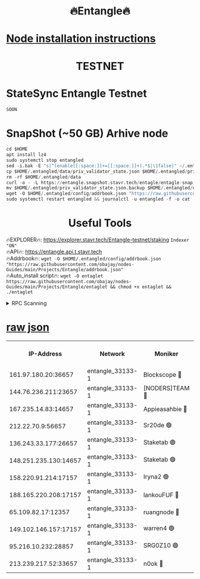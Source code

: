 <h1 align="center"> 🔥Entangle🔥</h1>

[Node installation instructions](https://github.com/obajay/nodes-Guides/tree/main/Projects/Entangle)
=

<h1 align="center"> TESTNET</h1>

# StateSync Entangle Testnet
```python
SOON
```
# SnapShot (~50 GB) Arhive node
```python
cd $HOME
apt install lz4
sudo systemctl stop entangled
sed -i.bak -E "s|^(enable[[:space:]]+=[[:space:]]+).*$|\1false|" ~/.entangled/config/config.toml
cp $HOME/.entangled/data/priv_validator_state.json $HOME/.entangled/priv_validator_state.json.backup
rm -rf $HOME/.entangled/data
curl -o - -L https://entangle.snapshot.stavr.tech/entagle/entagle-snap.tar.lz4 | lz4 -c -d - | tar -x -C $HOME/.entangled --strip-components 2
mv $HOME/.entangled/priv_validator_state.json.backup $HOME/.entangled/data/priv_validator_state.json
wget -O $HOME/.entangled/config/addrbook.json "https://raw.githubusercontent.com/obajay/nodes-Guides/main/Projects/Entangle/addrbook.json"
sudo systemctl restart entangled && journalctl -u entangled -f -o cat
```
 <h1 align="center"> Useful Tools</h1>
 
🔥EXPLORER🔥: https://explorer.stavr.tech/Entangle-testnet/staking        `Indexer "ON"` \
🔥API🔥:      https://entangle.api.t.stavr.tech \
🔥Addrbook🔥: ```wget -O $HOME/.entangled/config/addrbook.json "https://raw.githubusercontent.com/obajay/nodes-Guides/main/Projects/Entangle/addrbook.json"``` \
🔥Auto_install script🔥:  `wget -O entaglet https://raw.githubusercontent.com/obajay/nodes-Guides/main/Projects/Entangle/entaglet && chmod +x entaglet && ./entaglet`


<details>
<summary>RPC Scanning</summary>

<h2 align="center"> We scan nodes in real time every 4 hours. And we provide the final result of RPC endpoints.
We cannot influence the operation of these nodes in any way. </h2>


```python
If Voting Power is higher than 0 --> then the Node is a validator of the network and may be subject to attack and be a potential threat to the chain.
```
```python
We marked such validators with a red symbol
```

</details>

[raw json](https://rpc-check.entangt.stavr.tech/entangt/rpc-entangt-result.json)
=


<table><tr><th>IP-Address</th><th>Network</th><th>Moniker</th><th>Latest Block Height</th><th>Earliest Block Height</th><th>Catching Up</th><th>Tx Index</th><th>Voting Power</th><th>Scan Time</th></tr><tr><td>161.97.180.20:36657</td><td>entangle_33133-1</td><td>Blockscope 🔴</td><td>962129</td><td>1</td><td>False</td><td>off</td><td>218186473635098</td><td>2023-12-06T09:08:08.231137301UTC</td></tr><tr><td>144.76.236.211:23657</td><td>entangle_33133-1</td><td>[NODERS]TEAM 🔴</td><td>962131</td><td>1</td><td>False</td><td>off</td><td>47049700500000000</td><td>2023-12-06T09:08:19.867607647UTC</td></tr><tr><td>167.235.14.83:14657</td><td>entangle_33133-1</td><td>Appieasahbie 🔴</td><td>962134</td><td>531401</td><td>False</td><td>on</td><td>44568809900999996</td><td>2023-12-06T09:08:29.174472536UTC</td></tr><tr><td>212.22.70.9:56657</td><td>entangle_33133-1</td><td>Sr20de 🟢</td><td>962129</td><td>620601</td><td>False</td><td>off</td><td>0</td><td>2023-12-06T09:08:07.685864696UTC</td></tr><tr><td>136.243.33.177:26657</td><td>entangle_33133-1</td><td>Staketab 🟢</td><td>962132</td><td>660001</td><td>False</td><td>on</td><td>0</td><td>2023-12-06T09:08:22.157734931UTC</td></tr><tr><td>148.251.235.130:14657</td><td>entangle_33133-1</td><td>Staketab 🟢</td><td>962129</td><td>660801</td><td>False</td><td>on</td><td>0</td><td>2023-12-06T09:08:07.921054389UTC</td></tr><tr><td>158.220.91.214:17157</td><td>entangle_33133-1</td><td>Iryna2 🟢</td><td>962133</td><td>704001</td><td>False</td><td>on</td><td>0</td><td>2023-12-06T09:08:26.857177971UTC</td></tr><tr><td>188.165.220.208:17157</td><td>entangle_33133-1</td><td>lankouFUF 🔴</td><td>962130</td><td>725001</td><td>False</td><td>on</td><td>191899900000002</td><td>2023-12-06T09:08:13.101195076UTC</td></tr><tr><td>65.109.82.17:12357</td><td>entangle_33133-1</td><td>ruangnode 🔴</td><td>962129</td><td>806001</td><td>False</td><td>off</td><td>180722482790726</td><td>2023-12-06T09:08:08.689445499UTC</td></tr><tr><td>149.102.146.157:17157</td><td>entangle_33133-1</td><td>warren4 🟢</td><td>962131</td><td>822001</td><td>False</td><td>on</td><td>0</td><td>2023-12-06T09:08:19.616556431UTC</td></tr><tr><td>95.216.10.232:28857</td><td>entangle_33133-1</td><td>SRG0Z10 🟢</td><td>962129</td><td>842001</td><td>False</td><td>off</td><td>0</td><td>2023-12-06T09:08:07.276735953UTC</td></tr><tr><td>213.239.217.52:33657</td><td>entangle_33133-1</td><td>n0ok 🔴</td><td>962133</td><td>862133</td><td>False</td><td>off</td><td>46574292273662988</td><td>2023-12-06T09:08:26.475810196UTC</td></tr></table>
